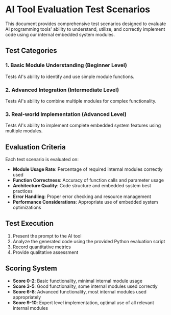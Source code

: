 # AI Tool Evaluation Test Scenarios

This document provides comprehensive test scenarios designed to evaluate AI programming tools' ability to understand, utilize, and correctly implement code using our internal embedded system modules.

## Test Categories

### 1. Basic Module Understanding (Beginner Level)
Tests AI's ability to identify and use simple module functions.

### 2. Advanced Integration (Intermediate Level)
Tests AI's ability to combine multiple modules for complex functionality.

### 3. Real-world Implementation (Advanced Level)
Tests AI's ability to implement complete embedded system features using multiple modules.

## Evaluation Criteria

Each test scenario is evaluated on:
- **Module Usage Rate**: Percentage of required internal modules correctly used
- **Function Correctness**: Accuracy of function calls and parameter usage
- **Architecture Quality**: Code structure and embedded system best practices
- **Error Handling**: Proper error checking and resource management
- **Performance Considerations**: Appropriate use of embedded system optimizations

## Test Execution

1. Present the prompt to the AI tool
2. Analyze the generated code using the provided Python evaluation script
3. Record quantitative metrics
4. Provide qualitative assessment

## Scoring System

- **Score 0-2**: Basic functionality, minimal internal module usage
- **Score 3-5**: Good functionality, some internal modules used correctly
- **Score 6-8**: Advanced functionality, most internal modules used appropriately
- **Score 9-10**: Expert level implementation, optimal use of all relevant internal modules
